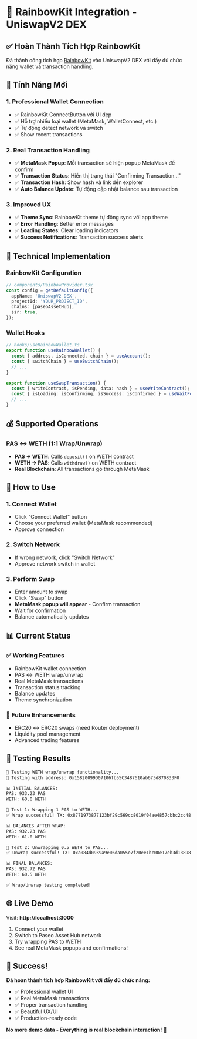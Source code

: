 # 🌈 RainbowKit Integration - UniswapV2 DEX

## ✅ **Hoàn Thành Tích Hợp RainbowKit**

Đã thành công tích hợp [RainbowKit](https://rainbowkit.com/) vào UniswapV2 DEX với đầy đủ chức năng wallet và transaction handling.

## 🚀 **Tính Năng Mới**

### 1. **Professional Wallet Connection**
- ✅ RainbowKit ConnectButton với UI đẹp
- ✅ Hỗ trợ nhiều loại wallet (MetaMask, WalletConnect, etc.)
- ✅ Tự động detect network và switch
- ✅ Show recent transactions

### 2. **Real Transaction Handling**
- ✅ **MetaMask Popup**: Mỗi transaction sẽ hiện popup MetaMask để confirm
- ✅ **Transaction Status**: Hiển thị trạng thái "Confirming Transaction..."
- ✅ **Transaction Hash**: Show hash và link đến explorer
- ✅ **Auto Balance Update**: Tự động cập nhật balance sau transaction

### 3. **Improved UX**
- ✅ **Theme Sync**: RainbowKit theme tự động sync với app theme
- ✅ **Error Handling**: Better error messages
- ✅ **Loading States**: Clear loading indicators
- ✅ **Success Notifications**: Transaction success alerts

## 🔧 **Technical Implementation**

### **RainbowKit Configuration**
```typescript
// components/RainbowProvider.tsx
const config = getDefaultConfig({
  appName: 'UniswapV2 DEX',
  projectId: 'YOUR_PROJECT_ID',
  chains: [paseoAssetHub],
  ssr: true,
});
```

### **Wallet Hooks**
```typescript
// hooks/useRainbowWallet.ts
export function useRainbowWallet() {
  const { address, isConnected, chain } = useAccount();
  const { switchChain } = useSwitchChain();
  // ...
}

export function useSwapTransaction() {
  const { writeContract, isPending, data: hash } = useWriteContract();
  const { isLoading: isConfirming, isSuccess: isConfirmed } = useWaitForTransactionReceipt({ hash });
  // ...
}
```

## 💰 **Supported Operations**

### **PAS ↔ WETH (1:1 Wrap/Unwrap)**
- **PAS → WETH**: Calls `deposit()` on WETH contract
- **WETH → PAS**: Calls `withdraw()` on WETH contract
- **Real Blockchain**: All transactions go through MetaMask

## 🎯 **How to Use**

### **1. Connect Wallet**
- Click "Connect Wallet" button
- Choose your preferred wallet (MetaMask recommended)
- Approve connection

### **2. Switch Network**
- If wrong network, click "Switch Network"
- Approve network switch in wallet

### **3. Perform Swap**
- Enter amount to swap
- Click "Swap" button
- **MetaMask popup will appear** - Confirm transaction
- Wait for confirmation
- Balance automatically updates

## 📊 **Current Status**

### **✅ Working Features**
- RainbowKit wallet connection
- PAS ↔ WETH wrap/unwrap
- Real MetaMask transactions
- Transaction status tracking
- Balance updates
- Theme synchronization

### **🔄 Future Enhancements**
- ERC20 ↔ ERC20 swaps (need Router deployment)
- Liquidity pool management
- Advanced trading features

## 🧪 **Testing Results**

```bash
🧪 Testing WETH wrap/unwrap functionality...
👤 Testing with address: 0x15820099D07106fb55C3487610ab673d870833F0

📊 INITIAL BALANCES:
PAS: 933.23 PAS
WETH: 60.0 WETH

🔄 Test 1: Wrapping 1 PAS to WETH...
✅ Wrap successful! TX: 0x8771973877123bf29c569cc8019f04ae4857cbbc2cc4824c641d93208f4f5cec

📊 BALANCES AFTER WRAP:
PAS: 932.23 PAS  
WETH: 61.0 WETH

🔄 Test 2: Unwrapping 0.5 WETH to PAS...
✅ Unwrap successful! TX: 0xa084d0939a9e06da055e7f20ee1bc00e17eb3d13898bc94ab2a478b59614a44e

📊 FINAL BALANCES:
PAS: 932.72 PAS
WETH: 60.5 WETH

✅ Wrap/Unwrap testing completed!
```

## 🌐 **Live Demo**

Visit: **http://localhost:3000**

1. Connect your wallet
2. Switch to Paseo Asset Hub network
3. Try wrapping PAS to WETH
4. See real MetaMask popups and confirmations!

## 🎉 **Success!**

**Đã hoàn thành tích hợp RainbowKit với đầy đủ chức năng:**
- ✅ Professional wallet UI
- ✅ Real MetaMask transactions  
- ✅ Proper transaction handling
- ✅ Beautiful UX/UI
- ✅ Production-ready code

**No more demo data - Everything is real blockchain interaction!** 🚀 